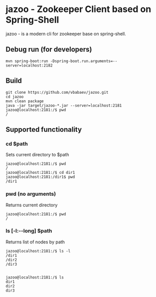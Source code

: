 # jazoo - Zookeeper Client based on Spring-Shell

jazoo - is a modern cli for zookeeper base on spring-shell.

## Debug run (for developers)
```
mvn spring-boot:run -Dspring-boot.run.arguments=--server=localhost:2182
```

## Build
```
git clone https://github.com/vbabaev/jazoo.git
cd jazoo
mvn clean package
java -jar target/jazoo-*.jar --server=localhost:2181
jazoo@localhost:2181:/$ pwd
/
```

## Supported functionality

### cd $path
Sets current directory to $path
```
jazoo@localhost:2181:/$ pwd
/
jazoo@localhost:2181:/$ cd dir1
jazoo@localhost:2181:/dir1$ pwd
/dir1
```

### pwd (no arguments)
Returns current directory
```
jazoo@localhost:2181:/$ pwd
/
```

### ls [-l:--long] $path
Returns list of nodes by path
```
jazoo@localhost:2181:/$ ls -l
/dir1
/dir2
/dir3


jazoo@localhost:2181:/$ ls
dir1
dir2
dir3
```
